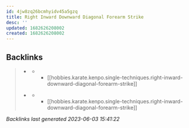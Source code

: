 ```yaml
---
id: 4jw8zq26bcmhyidv45a5gzq
title: Right Inward Downward Diagonal Forearm Strike
desc: ''
updated: 1682626208002
created: 1682626208002
---
```


## Backlinks

> - [](..\techniques\hobbies.karate.kenpo.techniques.twin-kimono.md)
>   - - [[hobbies.karate.kenpo.single-techniques.right-inward-downward-diagonal-forearm-strike]]
>    
> - [](..\techniques\lone-kimono.md)
>   - - [[hobbies.karate.kenpo.single-techniques.right-inward-downward-diagonal-forearm-strike]]

_Backlinks last generated 2023-06-03 15:41:22_



